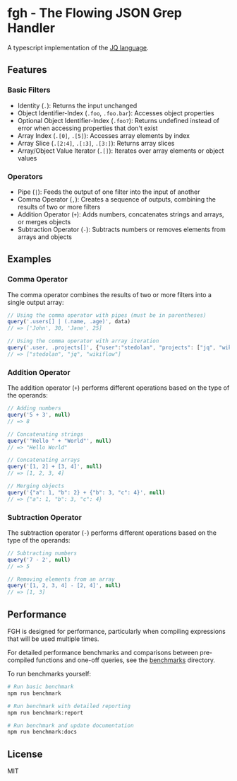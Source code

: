 # fgh - The Flowing JSON Grep Handler

A typescript implementation of the [JQ language](http://jqlang.org/).

## Features

### Basic Filters
- Identity (`.`): Returns the input unchanged
- Object Identifier-Index (`.foo`, `.foo.bar`): Accesses object properties
- Optional Object Identifier-Index (`.foo?`): Returns undefined instead of error when accessing properties that don't exist
- Array Index (`.[0]`, `.[5]`): Accesses array elements by index
- Array Slice (`.[2:4]`, `.[:3]`, `.[3:]`): Returns array slices
- Array/Object Value Iterator (`.[]`): Iterates over array elements or object values

### Operators
- Pipe (`|`): Feeds the output of one filter into the input of another
- Comma Operator (`,`): Creates a sequence of outputs, combining the results of two or more filters
- Addition Operator (`+`): Adds numbers, concatenates strings and arrays, or merges objects
- Subtraction Operator (`-`): Subtracts numbers or removes elements from arrays and objects

## Examples

### Comma Operator
The comma operator combines the results of two or more filters into a single output array:

```javascript
// Using the comma operator with pipes (must be in parentheses)
query('.users[] | (.name, .age)', data) 
// => ['John', 30, 'Jane', 25]

// Using the comma operator with array iteration
query('.user, .projects[]', {"user":"stedolan", "projects": ["jq", "wikiflow"]})
// => ["stedolan", "jq", "wikiflow"]
```

### Addition Operator
The addition operator (`+`) performs different operations based on the type of the operands:

```javascript
// Adding numbers
query('5 + 3', null)
// => 8

// Concatenating strings
query('"Hello " + "World"', null)
// => "Hello World"

// Concatenating arrays
query('[1, 2] + [3, 4]', null)
// => [1, 2, 3, 4]

// Merging objects
query('{"a": 1, "b": 2} + {"b": 3, "c": 4}', null)
// => {"a": 1, "b": 3, "c": 4}
```

### Subtraction Operator
The subtraction operator (`-`) performs different operations based on the type of the operands:

```javascript
// Subtracting numbers
query('7 - 2', null)
// => 5

// Removing elements from an array
query('[1, 2, 3, 4] - [2, 4]', null)
// => [1, 3]
```

## Performance

FGH is designed for performance, particularly when compiling expressions that will be used multiple times.

For detailed performance benchmarks and comparisons between pre-compiled functions and one-off queries, see the [benchmarks](./benchmarks) directory.

To run benchmarks yourself:

```bash
# Run basic benchmark
npm run benchmark

# Run benchmark with detailed reporting
npm run benchmark:report

# Run benchmark and update documentation
npm run benchmark:docs
```

## License

MIT
